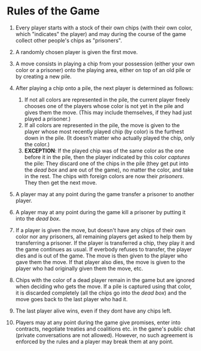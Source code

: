 # Rules of the Game

1. Every player starts with a stock of their own chips (with their own color, which "indicates" the player) and may during the course of the game collect other people's chips as "prisoners".
2. A randomly chosen player is given the first move.
3. A move consists in playing a chip from your possession (either your own color or a prisoner) onto the playing area, either on top of an old pile or by creating a new pile.
4. After playing a chip onto a pile, the next player is determined as follows:

    1. If not all colors are represented in the pile, the current player freely chooses one of the players whose color is not yet in the pile and gives them the move. (This may include themselves, if they had just played a prisoner.)
    2. If all colors are represented in the pile, the move is given to the player whose most recently played chip (by color) is the furthest down in the pile. (It doesn't matter who actually played the chip, only the color.)
    3. **EXCEPTION**: If the played chip was of the same color as the one before it in the pile, then the player indicated by this color *captures* the pile: They discard one of the chips in the pile (they get put into the *dead box* and are out of the game), no matter the color, and take in the rest. The chips with foreign colors are now their *prisoners*. They then get the next move.

5. A player may at any point during the game transfer a prisoner to another player.
6. A player may at any point during the game kill a prisoner by putting it into the *dead box*.
7. If a player is given the move, but doesn't have any chips of their own color nor any prisoners, all remaining players get asked to help them by transferring a prisoner. If the player is transferred a chip, they play it and the game continues as usual. If everbody refuses to transfer, the player dies and is out of the game. The move is then given to the player who gave them the move. If that player also dies, the move is given to the player who had originally given them the move, etc.
8. Chips with the color of a dead player remain in the game but are ignored when deciding who gets the move. If a pile is captured using that color, it is discarded completely (all the chips go into the *dead box*) and the move goes back to the last player who had it.
9. The last player alive wins, even if they dont have any chips left.
10. Players may at any point during the game give promises, enter into contracts, negotiate treaties and coalitions etc. in the game's public chat (private conversations are not allowed). However, no such agreement is enforced by the rules and a player may break them at any point.
